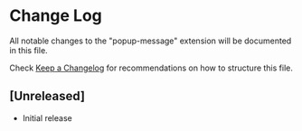 # Change Log

All notable changes to the "popup-message" extension will be documented in this file.

Check [Keep a Changelog](http://keepachangelog.com/) for recommendations on how to structure this file.

## [Unreleased]

- Initial release
